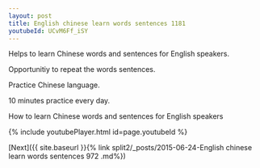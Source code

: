 ```yaml
---
layout: post
title: English chinese learn words sentences 1181 
youtubeId: UCvM6Ff_iSY
---
```

 
 
Helps to learn Chinese words and sentences for English speakers.

Opportunitiy to repeat the words sentences. 

Practice Chinese language. 
 
10 minutes practice every day. 
 
How to learn Chinese words and sentences for English speakers 
 
{% include youtubePlayer.html id=page.youtubeId %}
 
 
[Next]({{ site.baseurl }}{% link  split2/_posts/2015-06-24-English chinese learn words sentences 972 .md%})
 
